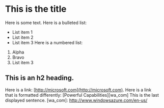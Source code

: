# This is the title
Here is some text.
Here is a bulleted list:
* List item 1
* List item 2
* List item 3
Here is a numbered list:
1. Alpha
2. Bravo
3. List item 3

## This is an h2 heading.
Here is a link: [http://microsoft.com](http://microsoft.com).
Here is a link that is formatted differently: [Powerful Capabilities][wa_com]
This is the last displayed sentence.
[wa_com]: http://www.windowsazure.com/en-us/
